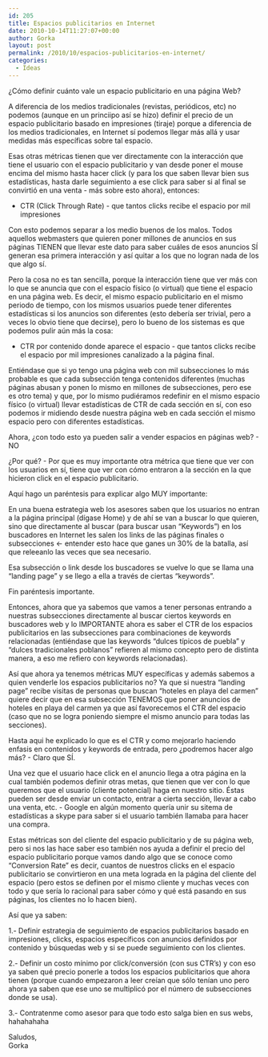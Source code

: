 ```yaml
---
id: 205
title: Espacios publicitarios en Internet
date: 2010-10-14T11:27:07+00:00
author: Gorka
layout: post
permalink: /2010/10/espacios-publicitarios-en-internet/
categories:
  - Ideas
---
```


¿Cómo definir cuánto vale un espacio publicitario en una página Web?

A diferencia de los medios tradicionales (revistas, periódicos, etc) no podemos (aunque en un princiipo así se hizo) definir el precio de un espacio publicitario basado en impresiones (tiraje) porque a diferencia de los medios tradicionales, en Internet sí podemos llegar más allá y usar medidas más específicas sobre tal espacio.

Esas otras métricas tienen que ver directamente con la interacción que tiene el usuario con el espacio publicitario y van desde poner el mouse encima del mismo hasta hacer click (y para los que saben llevar bien sus estadísticas, hasta darle seguimiento a ese click para saber si al final se convirtió en una venta - más sobre esto ahora), entonces:

- CTR (Click Through Rate) - que tantos clicks recibe el espacio por mil impresiones

Con esto podemos separar a los medio buenos de los malos. Todos aquellos webmasters que quieren poner millones de anuncios en sus páginas TIENEN que llevar este dato para saber cuáles de esos anuncios SÍ generan esa primera interacción y así quitar a los que no logran nada de los que algo sí.

Pero la cosa no es tan sencilla, porque la interacción tiene que ver más con lo que se anuncia que con el espacio físico (o virtual) que tiene el espacio en una página web. Es decir, el mismo espacio publicitario en el mismo periodo de tiempo, con los mismos usuarios puede tener diferentes estadísticas si los anuncios son diferentes (esto debería ser trivial, pero a veces lo obvio tiene que decirse), pero lo bueno de los sistemas es que podemos pulir aún más la cosa:

- CTR por contenido donde aparece el espacio - que tantos clicks recibe el espacio por mil impresiones canalizado a la página final.

Entiéndase que si yo tengo una página web con mil subsecciones lo más probable es que cada subsección tenga contenidos diferentes (muchas páginas abusan y ponen lo mismo en millones de subsecciones, pero ese es otro tema) y que, por lo mismo pudiéramos redefinir en el mismo espacio físico (o virtual) llevar estadísticas de CTR de cada sección en sí, con eso podemos ir midiendo desde nuestra página web en cada sección el mismo espacio pero con diferentes estadísticas.

Ahora, ¿con todo esto ya pueden salir a vender espacios en páginas web? - NO

¿Por qué? - Por que es muy importante otra métrica que tiene que ver con los usuarios en sí, tiene que ver con cómo entraron a la sección en la que hicieron click en el espacio publicitario.

Aquí hago un paréntesis para explicar algo MUY importante:

En una buena estrategia web los asesores saben que los usuarios no entran a la página principal (dígase Home) y de ahí se van a buscar lo que quieren, sino que directamente al buscar (para buscar usan “Keywords”) en los buscadores en Internet les salen los links de las páginas finales o subsecciones <- entender esto hace que ganes un 30% de la batalla, así que releeanlo las veces que sea necesario.

Esa subsección o link desde los buscadores se vuelve lo que se llama una “landing page” y se llego a ella a través de ciertas “keywords”.

Fin paréntesis importante.

Entonces, ahora que ya sabemos que vamos a tener personas entrando a nuestras subsecciones directamente al buscar ciertos keywords en buscadores web y lo IMPORTANTE ahora es saber el CTR de los espacios publicitarios en las subsecciones para combinaciones de keywords relacionadas (entiéndase que las keywords “dulces típicos de puebla” y “dulces tradicionales poblanos” refieren al mismo concepto pero de distinta manera, a eso me refiero con keywords relacionadas).

Así que ahora ya tenemos métricas MUY específicas y además sabemos a quien venderle los espacios publicitarios no? Ya que si nuestra “landing page” recibe visitas de personas que buscan “hoteles en playa del carmen” quiere decir que en esa subsección TENEMOS que poner anuncios de hoteles en playa del carmen ya que así favorecemos el CTR del espacio (caso que no se logra poniendo siempre el mismo anuncio para todas las secciones).

Hasta aqui he explicado lo que es el CTR y como mejorarlo haciendo enfasis en contenidos y keywords de entrada, pero ¿podremos hacer algo más? - Claro que SÍ.

Una vez que el usuario hace click en el anuncio llega a otra página en la cual también podemos definir otras metas, que tienen que ver con lo que queremos que el usuario (cliente potencial) haga en nuestro sitio. Éstas pueden ser desde enviar un contacto, entrar a cierta sección, llevar a cabo una venta, etc. - Google en algún momento quería unir su sitema de estadísticas a skype para saber si el usuario también llamaba para hacer una compra.

Estas métricas son del cliente del espacio publicitario y de su página web, pero si nos las hace saber eso también nos ayuda a definir el precio del espacio publicitario porque vamos dando algo que se conoce como “Conversion Rate” es decir, cuantos de nuestros clicks en el espacio publicitario se convirtieron en una meta lograda en la página del cliente del espacio (pero estos se definen por el mismo cliente y muchas veces con todo y que sería lo racional para saber cómo y qué está pasando en sus páginas, los clientes no lo hacen bien).

Así que ya saben:

1.- Definir estrategia de seguimiento de espacios publicitarios basado en impresiones, clicks, espacios específicos con anuncios definidos por contenido y búsquedas web y si se puede seguimiento con los clientes.

2.- Definir un costo mínimo por click/conversión (con sus CTR’s) y con eso ya saben qué precio ponerle a todos los espacios publicitarios que ahora tienen (porque cuando empezaron a leer creían que sólo tenían uno pero ahora ya saben que ese uno se multiplicó por el número de subsecciones donde se usa).

3.- Contratenme como asesor para que todo esto salga bien en sus webs, hahahahaha

Saludos,<br />
Gorka
